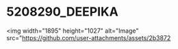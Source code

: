 # 5208290_DEEPIKA

<img width="1895" height="1027" alt="Image" src="https://github.com/user-attachments/assets/2b3872

